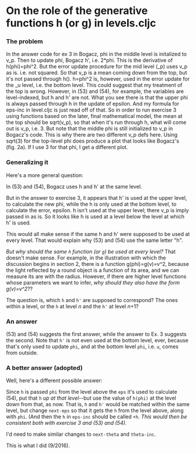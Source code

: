 On the role of the generative functions h (or g) in levels.cljc
===

### The problem

In the answer code for ex 3 in Bogacz, phi in the middle level is
initalized to v_p.  Then to update phi, Bogacz h', i.e.  2*phi.  This is
the derivative of h(phi)=phi^2.  But the error update procedure for the
mid level (_p) uses v_p as is.  i.e. not squared.  So that v_p is a mean
coming down from the top, but it's not passed through h().  h=phi^2 is,
however, used in the error update for the _u level, i.e.  the bottom
level. This could suggest that my treatment of the top is wrong.
However, in (53) and (54), for example, the variables are level-indexed,
but h and h' are not.  What you see there is that the upper phi is
always passed through h in the update of epsilon.  And my formula for
eps-inc in level.cljc is just read off of that.  So in order to run
exercise 3 using functions based on the later, final mathematical model,
the mean at the top should be sqrt(v_p), so that when it's run through
h, what will come out is v_p, i.e. 3.  But note that the middle phi is
still initialized to v_p in Bogacz's code.  This is why there are two
different v_p defs here.  Using sqrt(3) for the top-level phi does
produce a plot that looks like Bogacz's (fig. 2a).  If I use 3 for that
phi, I get a different plot.


### Generalizing it

Here's a more general question:

In (53) and (54), Bogacz uses h and h' at the same level.  

But in the answer to exercise 3, it appears that h' is used at the upper
level, to calculate the new phi, while the h is only used at the bottom
level, to calculate the error, epsilon.  h isn't used at the upper
level; there v_p is imply passed in as is.  So it looks like h is used
at a level below the level at which h' is used.

This would all make sense if the same h and h' were supposed to be used
at every level.  That would explain why (53) and (54) use the same
letter "h".

*But why should the same `h` function (or `g`) be used at every level?*
That doesn't make sense.  For example, in the illustration with which
the discussion begins in section 2, there is a function g(phi)=g(v)=v^2,
because the light reflected by a round object is a function of its area, 
and we can measure its are with the radius.  However, if there are
higher level functions whose parameters we want to infer, *why should
they also have the form g(v)=v^2*??

The question is, which `h` and `h'` are supposed to correspond?  The
ones within a level, or the `h` at level *n* and the `h'` at level
*n*+1?

### An answer

(53) and (54) suggests the first answer, while the answer to Ex. 3
suggests the second.  Note that `h'` is not even used at the bottom
level, ever, because that's only used to update `phi`, and at the bottom
level `phi`, i.e. `u`, comes from outside.

### A better answer (adopted)

Well, here's a different possible answer:

Since `h` is passed `phi` from the level above the `eps` it's used to
calculate (54), put that `h` *up at that level*--but use the value of
`h(phi)` at the level down from that, as now.  That is, `h` and `h'`
would be matched within the same level, but change `next-eps` so that it
gets the `h` from the level above, along with `phi`.  (And then the `h`
in `eps-inc` should be called `+h`.  *This would then be consistent both
with exercise 3 and (53) and (54).*

I'd need to make similar changes to `next-theta` and `theta-inc`.

This is what I did (9/2016).
